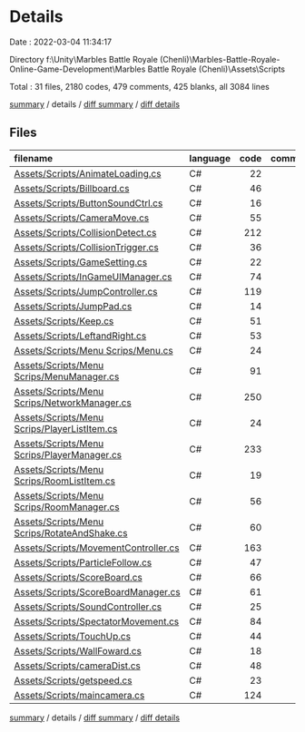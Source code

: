 # Details

Date : 2022-03-04 11:34:17

Directory f:\Unity\Marbles Battle Royale (Chenli)\Marbles-Battle-Royale-Online-Game-Development\Marbles Battle Royale (Chenli)\Assets\Scripts

Total : 31 files,  2180 codes, 479 comments, 425 blanks, all 3084 lines

[summary](results.md) / details / [diff summary](diff.md) / [diff details](diff-details.md)

## Files
| filename | language | code | comment | blank | total |
| :--- | :--- | ---: | ---: | ---: | ---: |
| [Assets/Scripts/AnimateLoading.cs](/Assets/Scripts/AnimateLoading.cs) | C# | 22 | 4 | 4 | 30 |
| [Assets/Scripts/Billboard.cs](/Assets/Scripts/Billboard.cs) | C# | 46 | 3 | 7 | 56 |
| [Assets/Scripts/ButtonSoundCtrl.cs](/Assets/Scripts/ButtonSoundCtrl.cs) | C# | 16 | 2 | 5 | 23 |
| [Assets/Scripts/CameraMove.cs](/Assets/Scripts/CameraMove.cs) | C# | 55 | 2 | 15 | 72 |
| [Assets/Scripts/CollisionDetect.cs](/Assets/Scripts/CollisionDetect.cs) | C# | 212 | 92 | 42 | 346 |
| [Assets/Scripts/CollisionTrigger.cs](/Assets/Scripts/CollisionTrigger.cs) | C# | 36 | 41 | 17 | 94 |
| [Assets/Scripts/GameSetting.cs](/Assets/Scripts/GameSetting.cs) | C# | 22 | 3 | 3 | 28 |
| [Assets/Scripts/InGameUIManager.cs](/Assets/Scripts/InGameUIManager.cs) | C# | 74 | 14 | 7 | 95 |
| [Assets/Scripts/JumpController.cs](/Assets/Scripts/JumpController.cs) | C# | 119 | 28 | 23 | 170 |
| [Assets/Scripts/JumpPad.cs](/Assets/Scripts/JumpPad.cs) | C# | 14 | 0 | 2 | 16 |
| [Assets/Scripts/Keep.cs](/Assets/Scripts/Keep.cs) | C# | 51 | 16 | 15 | 82 |
| [Assets/Scripts/LeftandRight.cs](/Assets/Scripts/LeftandRight.cs) | C# | 53 | 15 | 15 | 83 |
| [Assets/Scripts/Menu Scrips/Menu.cs](/Assets/Scripts/Menu%20Scrips/Menu.cs) | C# | 24 | 1 | 7 | 32 |
| [Assets/Scripts/Menu Scrips/MenuManager.cs](/Assets/Scripts/Menu%20Scrips/MenuManager.cs) | C# | 91 | 17 | 13 | 121 |
| [Assets/Scripts/Menu Scrips/NetworkManager.cs](/Assets/Scripts/Menu%20Scrips/NetworkManager.cs) | C# | 250 | 32 | 44 | 326 |
| [Assets/Scripts/Menu Scrips/PlayerListItem.cs](/Assets/Scripts/Menu%20Scrips/PlayerListItem.cs) | C# | 24 | 4 | 6 | 34 |
| [Assets/Scripts/Menu Scrips/PlayerManager.cs](/Assets/Scripts/Menu%20Scrips/PlayerManager.cs) | C# | 233 | 43 | 38 | 314 |
| [Assets/Scripts/Menu Scrips/RoomListItem.cs](/Assets/Scripts/Menu%20Scrips/RoomListItem.cs) | C# | 19 | 0 | 6 | 25 |
| [Assets/Scripts/Menu Scrips/RoomManager.cs](/Assets/Scripts/Menu%20Scrips/RoomManager.cs) | C# | 56 | 7 | 15 | 78 |
| [Assets/Scripts/Menu Scrips/RotateAndShake.cs](/Assets/Scripts/Menu%20Scrips/RotateAndShake.cs) | C# | 60 | 4 | 16 | 80 |
| [Assets/Scripts/MovementController.cs](/Assets/Scripts/MovementController.cs) | C# | 163 | 20 | 20 | 203 |
| [Assets/Scripts/ParticleFollow.cs](/Assets/Scripts/ParticleFollow.cs) | C# | 47 | 15 | 9 | 71 |
| [Assets/Scripts/ScoreBoard.cs](/Assets/Scripts/ScoreBoard.cs) | C# | 66 | 3 | 8 | 77 |
| [Assets/Scripts/ScoreBoardManager.cs](/Assets/Scripts/ScoreBoardManager.cs) | C# | 61 | 37 | 13 | 111 |
| [Assets/Scripts/SoundController.cs](/Assets/Scripts/SoundController.cs) | C# | 25 | 6 | 6 | 37 |
| [Assets/Scripts/SpectatorMovement.cs](/Assets/Scripts/SpectatorMovement.cs) | C# | 84 | 12 | 11 | 107 |
| [Assets/Scripts/TouchUp.cs](/Assets/Scripts/TouchUp.cs) | C# | 44 | 30 | 15 | 89 |
| [Assets/Scripts/WallFoward.cs](/Assets/Scripts/WallFoward.cs) | C# | 18 | 1 | 5 | 24 |
| [Assets/Scripts/cameraDist.cs](/Assets/Scripts/cameraDist.cs) | C# | 48 | 10 | 7 | 65 |
| [Assets/Scripts/getspeed.cs](/Assets/Scripts/getspeed.cs) | C# | 23 | 4 | 7 | 34 |
| [Assets/Scripts/maincamera.cs](/Assets/Scripts/maincamera.cs) | C# | 124 | 13 | 24 | 161 |

[summary](results.md) / details / [diff summary](diff.md) / [diff details](diff-details.md)